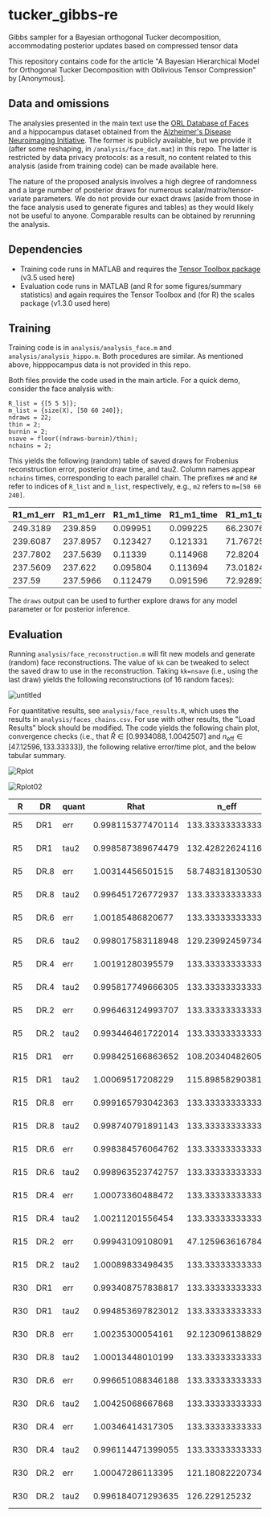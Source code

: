 # tucker_gibbs-re
Gibbs sampler for a Bayesian orthogonal Tucker decomposition, accommodating posterior updates based on compressed tensor data

This repository contains code for the article "A Bayesian Hierarchical Model for Orthogonal Tucker Decomposition with Oblivious Tensor Compression" by [Anonymous].

## Data and omissions

The analysies presented in the main text use the [ORL Database of Faces](https://cam-orl.co.uk/facedatabase.html) and a hippocampus dataset obtained from the [Alzheimer's Disease Neuroimaging Initiative](https://adni.loni.usc.edu/). The former is publicly available, but we provide it (after some reshaping, in `/analysis/face_dat.mat`) in this repo. The latter is restricted by data privacy protocols: as a result, no content related to this analysis (aside from training code) can be made available here.

The nature of the proposed analysis involves a high degree of randomness and a large number of posterior draws for numerous scalar/matrix/tensor-variate parameters. We do not provide our exact draws (aside from those in the face analysis used to generate figures and tables) as they would likely not be useful to anyone. Comparable results can be obtained by rerunning the analysis.

## Dependencies

- Training code runs in MATLAB and requires the [Tensor Toolbox package](https://www.tensortoolbox.org/) (v3.5 used here)
- Evaluation code runs in MATLAB (and R for some figures/summary statistics) and again requires the Tensor Toolbox and (for R) the scales package (v1.3.0 used here)

## Training

Training code is in `analysis/analysis_face.m` and `analysis/analysis_hippo.m`. Both procedures are similar. As mentioned above, hipppocampus data is not provided in this repo.

Both files provide the code used in the main article. For a quick demo, consider the face analysis with:
```
R_list = {[5 5 5]};
m_list = {size(X), [50 60 240]};
ndraws = 22;
thin = 2;
burnin = 2;
nsave = floor((ndraws-burnin)/thin);
nchains = 2;
```
This yields the following (random) table of saved draws for Frobenius reconstruction error, posterior draw time, and tau2. Column names appear `nchains` times, corresponding to each parallel chain. The prefixes `m#` and `R#` refer to indices of `R_list` and `m_list`, respectively, e.g., `m2` refers to `m=[50 60 240]`.

|R1_m1_err|R1_m1_err|R1_m1_time|R1_m1_time|R1_m1_tau2|R1_m1_tau2|R1_m2_err|R1_m2_err|R1_m2_time|R1_m2_time|R1_m2_tau2|R1_m2_tau2|
|---------|---------|----------|----------|----------|----------|---------|---------|----------|----------|----------|----------|
|249.3189 |239.859  |0.099951  |0.099225  |66.23076  |71.69608  |245.0925 |244.0667 |0.105617  |0.104867  |74.80457  |72.13396  |
|239.6087 |237.8957 |0.123427  |0.121331  |71.76725  |72.85041  |269.8845 |245.6298 |0.127229  |0.120984  |62.82951  |71.15046  |
|237.7802 |237.5639 |0.11339   |0.114968  |72.8204   |73.01592  |241.3461 |239.99   |0.063112  |0.071301  |80.43164  |77.9691   |
|237.5609 |237.622  |0.095804  |0.113694  |73.01824  |73.10432  |243.4717 |240.4419 |0.064766  |0.068775  |67.92567  |67.36817  |
|237.59   |237.5966 |0.112479  |0.091596  |72.92893  |72.91888  |239.5319 |239.6682 |0.0691    |0.070683  |74.64206  |71.72057  |

The `draws` output can be used to further explore draws for any model parameter or for posterior inference.

## Evaluation

Running `analysis/face_reconstruction.m` will fit new models and generate (random) face reconstructions. The value of `kk` can be tweaked to select the saved draw to use in the reconstruction. Taking `kk=nsave` (i.e., using the last draw) yields the following reconstructions (of 16 random faces):

![untitled](https://github.com/pietrosa/tucker_gibbs-re/assets/40504922/59bcfd55-14c4-4fb1-8cce-a1bddfae01b6)

For quantitative results, see `analysis/face_results.R`, which uses the results in `analysis/faces_chains.csv`. For use with other results, the "Load Results" block should be modified. The code yields the following chain plot, convergence checks (i.e., that $\hat R\in [0.9934088, 1.0042507]$ and $n_\text{eff}\in[47.12596,133.33333]$), the following relative error/time plot, and the below tabular summary.

![Rplot](https://github.com/pietrosa/tucker_gibbs-re/assets/40504922/ef04a74c-5ce5-443f-a5ea-b0c8a5e0e30b)

![Rplot02](https://github.com/pietrosa/tucker_gibbs-re/assets/40504922/da1620b4-90f7-42b2-8348-8afb3ffc073c)

|R  |DR  |quant|Rhat             |n_eff           |err          |time       |
|---|----|-----|-----------------|----------------|-------------|-----------|
|R5 |DR1 |err  |0.998115377470114|133.333333333333|237.6 (0.9)  |0.13 (0.02)|
|R5 |DR1 |tau2 |0.998587389674479|132.428226241168|237.6 (0.9)  |0.13 (0.02)|
|R5 |DR.8|err  |1.00314456501515 |58.7483181305308|238.2 (2.1)  |0.16 (0.01)|
|R5 |DR.8|tau2 |0.996451726772937|133.333333333333|238.2 (2.1)  |0.16 (0.01)|
|R5 |DR.6|err  |1.00185486820677 |133.333333333333|239.4 (2.2)  |0.10 (0.01)|
|R5 |DR.6|tau2 |0.998017583118948|129.23992459734 |239.4 (2.2)  |0.10 (0.01)|
|R5 |DR.4|err  |1.00191280395579 |133.333333333333|241.5 (2.1)  |0.07 (0.01)|
|R5 |DR.4|tau2 |0.995817749666305|133.333333333333|241.5 (2.1)  |0.07 (0.01)|
|R5 |DR.2|err  |0.996463124993707|133.333333333333|251.7 (5.2)  |0.06 (0.01)|
|R5 |DR.2|tau2 |0.993446461722014|133.333333333333|251.7 (5.2)  |0.06 (0.01)|
|R15|DR1 |err  |0.998425166863652|108.20340482605 |190.1 (17.3) |0.32 (0.02)|
|R15|DR1 |tau2 |1.00069517208229 |115.898582903817|190.1 (17.3) |0.32 (0.02)|
|R15|DR.8|err  |0.999165793042363|133.333333333333|192.4 (23.8) |0.32 (0.01)|
|R15|DR.8|tau2 |0.998740791891143|133.333333333333|192.4 (23.8) |0.32 (0.01)|
|R15|DR.6|err  |0.998384576064762|133.333333333333|195.5 (18.9) |0.30 (0.02)|
|R15|DR.6|tau2 |0.998963523742757|133.333333333333|195.5 (18.9) |0.30 (0.02)|
|R15|DR.4|err  |1.00073360488472 |133.333333333333|204.4 (21.8) |0.27 (0.02)|
|R15|DR.4|tau2 |1.00211201556454 |133.333333333333|204.4 (21.8) |0.27 (0.02)|
|R15|DR.2|err  |0.99943109108091 |47.1259636167842|367.4 (75.0) |0.25 (0.01)|
|R15|DR.2|tau2 |1.00089833498435 |133.333333333333|367.4 (75.0) |0.25 (0.01)|
|R30|DR1 |err  |0.993408757838817|133.333333333333|179.9 (54.8) |0.93 (0.03)|
|R30|DR1 |tau2 |0.994853697823012|133.333333333333|179.9 (54.8) |0.93 (0.03)|
|R30|DR.8|err  |1.00235300054161 |92.1230961388292|192.6 (71.8) |0.92 (0.02)|
|R30|DR.8|tau2 |1.00013448010199 |133.333333333333|192.6 (71.8) |0.92 (0.02)|
|R30|DR.6|err  |0.996651088346188|133.333333333333|205.9 (75.9) |0.87 (0.02)|
|R30|DR.6|tau2 |1.00425068667868 |133.333333333333|205.9 (75.9) |0.87 (0.02)|
|R30|DR.4|err  |1.00346414317305 |133.333333333333|296.9 (93.8) |0.83 (0.03)|
|R30|DR.4|tau2 |0.996114471399055|133.333333333333|296.9 (93.8) |0.83 (0.03)|
|R30|DR.2|err  |1.00047286113395 |121.180822207341|1073.5 (84.0)|0.78 (0.01)|
|R30|DR.2|tau2 |0.996184071293635|126.229125232   |1073.5 (84.0)|0.78 (0.01)|
